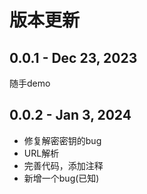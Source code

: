 # 版本更新

## 0.0.1 - Dec 23, 2023

随手demo

## 0.0.2 - Jan 3, 2024

- 修复解密密钥的bug
- URL解析
- 完善代码，添加注释
- 新增一个bug(已知)
